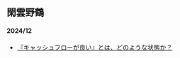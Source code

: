 ## 閑雲野鶴

<!--
#### 2025/2
-->

<!--
#### 2025/1
-->

#### 2024/12
- [『キャッシュフローが良い』とは、どのような状態か？](posts/1.md)
